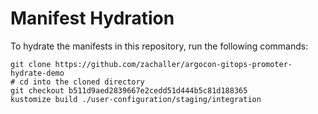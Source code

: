 # Manifest Hydration

To hydrate the manifests in this repository, run the following commands:

```shell
git clone https://github.com/zachaller/argocon-gitops-promoter-hydrate-demo
# cd into the cloned directory
git checkout b511d9aed2839667e2cedd51d444b5c81d188365
kustomize build ./user-configuration/staging/integration
```
